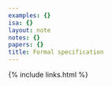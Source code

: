 ```yaml
---
examples: {}
isa: {}
layout: note
notes: {}
papers: {}
title: Formal specification
---
```

{% include links.html %}
